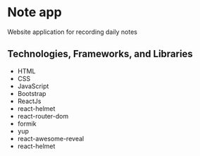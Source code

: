 # Note app

Website application for recording daily notes

## Technologies, Frameworks, and Libraries

- HTML
- CSS
- JavaScript
- Bootstrap
- ReactJs
- react-helmet
- react-router-dom
- formik
- yup
- react-awesome-reveal
- react-helmet
